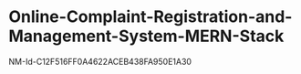# Online-Complaint-Registration-and-Management-System-MERN-Stack
NM-Id-C12F516FF0A4622ACEB438FA950E1A30

